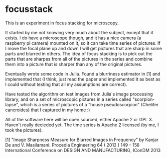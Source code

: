 # focusstack

This is an experiment in focus stacking for microscopy.

It started by me not knowing very much about the subject, except that it
exists.  I do have a microscope though, and it has a nice camera (a
raspberry pi camera) mounted on it, so it can take time series of
pictures.  If I move the focal plane up and down I will get pictures
that are sharp in some parts and blurred in others.  The idea of focus
stacking is to pick out the parts that are sharpes from all of the
pictures in the series and combine them into a picture that is sharper
than any of the original pictures.

Eventually wrote some code in Julia.   Found a blurriness estimator in
[1] and implemented that (I think, just read the paper and implemented
it as best as I could without testing that all my assumptions are correct).

Have tested the algorithm on test images from Julia's image processing
library, and on a set of microscopic pictures in a series called
"scorpion-lapse", which is a series of pictures of a "house
pseudoscorpion" (Chelifer cancroides) that I captured in my home :)

All of the software here will be open sourced, either Apache 2 or
GPL 3. Haven't really decieded yet.  The time series is Apache 2 licensed
(by me, I took the pictures).


[1] "Image Sharpness Measure for Blurred Images in Frequency" by
      Kanjar De and V. Masilamani.   Procedia Engineering 64 ( 2013 ) 149 – 158
     International Conference on DESIGN AND MANUFACTURING, IConDM 2013
